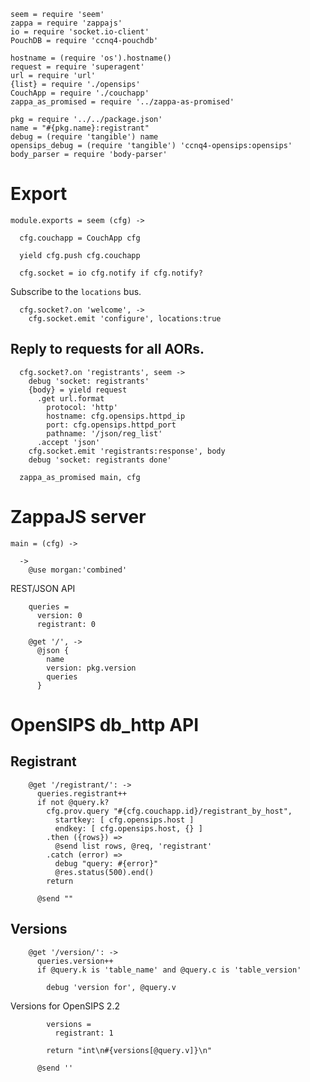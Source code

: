     seem = require 'seem'
    zappa = require 'zappajs'
    io = require 'socket.io-client'
    PouchDB = require 'ccnq4-pouchdb'

    hostname = (require 'os').hostname()
    request = require 'superagent'
    url = require 'url'
    {list} = require './opensips'
    CouchApp = require './couchapp'
    zappa_as_promised = require '../zappa-as-promised'

    pkg = require '../../package.json'
    name = "#{pkg.name}:registrant"
    debug = (require 'tangible') name
    opensips_debug = (require 'tangible') 'ccnq4-opensips:opensips'
    body_parser = require 'body-parser'


Export
======

    module.exports = seem (cfg) ->

      cfg.couchapp = CouchApp cfg

      yield cfg.push cfg.couchapp

      cfg.socket = io cfg.notify if cfg.notify?

Subscribe to the `locations` bus.

      cfg.socket?.on 'welcome', ->
        cfg.socket.emit 'configure', locations:true

Reply to requests for all AORs.
------------------------------

      cfg.socket?.on 'registrants', seem ->
        debug 'socket: registrants'
        {body} = yield request
          .get url.format
            protocol: 'http'
            hostname: cfg.opensips.httpd_ip
            port: cfg.opensips.httpd_port
            pathname: '/json/reg_list'
          .accept 'json'
        cfg.socket.emit 'registrants:response', body
        debug 'socket: registrants done'

      zappa_as_promised main, cfg

ZappaJS server
==============

    main = (cfg) ->

      ->
        @use morgan:'combined'

REST/JSON API

        queries =
          version: 0
          registrant: 0

        @get '/', ->
          @json {
            name
            version: pkg.version
            queries
          }

OpenSIPS db_http API
====================

Registrant
----------

        @get '/registrant/': ->
          queries.registrant++
          if not @query.k?
            cfg.prov.query "#{cfg.couchapp.id}/registrant_by_host",
              startkey: [ cfg.opensips.host ]
              endkey: [ cfg.opensips.host, {} ]
            .then ({rows}) =>
              @send list rows, @req, 'registrant'
            .catch (error) =>
              debug "query: #{error}"
              @res.status(500).end()
            return

          @send ""

Versions
--------

        @get '/version/': ->
          queries.version++
          if @query.k is 'table_name' and @query.c is 'table_version'

            debug 'version for', @query.v

Versions for OpenSIPS 2.2

            versions =
              registrant: 1

            return "int\n#{versions[@query.v]}\n"

          @send ''
